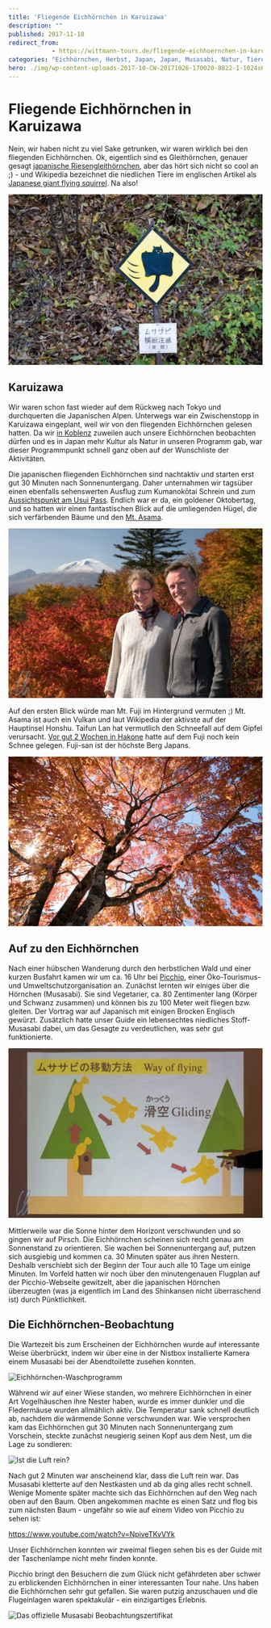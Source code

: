 ```yaml
---
title: 'Fliegende Eichhörnchen in Karuizawa'
description: ""
published: 2017-11-10
redirect_from: 
            - https://wittmann-tours.de/fliegende-eichhoernchen-in-karuizawa/
categories: "Eichhörnchen, Herbst, Japan, Japan, Musasabi, Natur, Tiere, Wildlife"
hero: ./img/wp-content-uploads-2017-10-CW-20171026-170020-8822-1-1024x687.jpg
---
```

# Fliegende Eichhörnchen in Karuizawa

Nein, wir haben nicht zu viel Sake getrunken, wir waren wirklich bei den fliegenden Eichhörnchen. Ok, eigentlich sind es Gleithörnchen, genauer gesagt [japanische Riesengleithörnchen](Japanisches%20Riesengleithörnchen), aber das hört sich nicht so cool an ;) - und Wikipedia bezeichnet die niedlichen Tiere im englischen Artikel als [Japanese giant flying squirrel](https://en.wikipedia.org/wiki/Japanese_giant_flying_squirrel). Na also!

![Vorsicht, Eichhörnchen im Anflug!](./img/wp-content-uploads-2017-10-CW-20171026-170020-8822-1-1024x687.jpg)

<!--more-->

## Karuizawa

Wir waren schon fast wieder auf dem Rückweg nach Tokyo und durchquerten die Japanischen Alpen. Unterwegs war ein Zwischenstopp in Karuizawa eingeplant, weil wir von den fliegenden Eichhörnchen gelesen hatten. Da wir [in Koblenz](http://christian-wittmann.com/squirrel-appreciation-day/) zuweilen auch unsere Eichhörnchen beobachten dürfen und es in Japan mehr Kultur als Natur in unseren Programm gab, war dieser Programmpunkt schnell ganz oben auf der Wunschliste der Aktivitäten.

Die japanischen fliegenden Eichhörnchen sind nachtaktiv und starten erst gut 30 Minuten nach Sonnenuntergang. Daher unternahmen wir tagsüber einen ebenfalls sehenswerten Ausflug zum Kumanokōtai Schrein und zum [Aussichtspunkt am Usui Pass](https://www.japan-guide.com/e/e6035.html). Endlich war er da, ein goldener Oktobertag, und so hatten wir einen fantastischen Blick auf die umliegenden Hügel, die sich verfärbenden Bäume und den [Mt. Asama](https://de.wikipedia.org/wiki/Asama).

![Fall Colors und Mt. Asama](./img/wp-content-uploads-2017-10-CW-20171026-133948-8797-Edit-2-1024x683.jpg)

Auf den ersten Blick würde man Mt. Fuji im Hintergrund vermuten ;) Mt. Asama ist auch ein Vulkan und laut Wikipedia der aktivste auf der Hauptinsel Honshu. Taifun Lan hat vermutlich den Schneefall auf dem Gipfel verursacht. [Vor gut 2 Wochen in Hakone](http://wittmann-tours.de/hakone-wandern-ryokan-und-fuji/) hatte auf dem Fuji noch kein Schnee gelegen. Fuji-san ist der höchste Berg Japans.

![Goldener Oktober und bunte Ahornblätter](./img/wp-content-uploads-2017-10-CW-20171026-131329-8768-1-1024x683.jpg)

## Auf zu den Eichhörnchen

Nach einer hübschen Wanderung durch den herbstlichen Wald und einer kurzen Busfahrt kamen wir um ca. 16 Uhr bei [Picchio](https://www.wildlife-picchio.com/), einer Öko-Tourismus- und Umweltschutzorganisation an. Zunächst lernten wir einiges über die Hörnchen (Musasabi). Sie sind Vegetarier, ca. 80 Zentimenter lang (Körper und Schwanz zusammen) und können bis zu 100 Meter weit fliegen bzw. gleiten. Der Vortrag war auf Japanisch mit einigen Brocken Englisch gewürzt. Zusätzlich hatte unser Guide ein lebensechtes niedliches Stoff-Musasabi dabei, um das Gesagte zu verdeutlichen, was sehr gut funktionierte.

![Die Musasabi-Flugtechnik](./img/wp-content-uploads-2017-10-CW-20171026-163314-0515-1-1024x683.jpg)

Mittlerweile war die Sonne hinter dem Horizont verschwunden und so gingen wir auf Pirsch. Die Eichhörnchen scheinen sich recht genau am Sonnenstand zu orientieren. Sie wachen bei Sonnenuntergang auf, putzen sich ausgiebig und kommen ca. 30 Minuten später aus ihren Nestern. Deshalb verschiebt sich der Beginn der Tour auch alle 10 Tage um einige Minuten. Im Vorfeld hatten wir noch über den minutengenauen Flugplan auf der Picchio-Webseite gewitzelt, aber die japanischen Hörnchen überzeugten (was ja eigentlich im Land des Shinkansen nicht überraschend ist) durch Pünktlichkeit.

## Die Eichhörnchen-Beobachtung

Die Wartezeit bis zum Erscheinen der Eichhörnchen wurde auf interessante Weise überbrückt, indem wir über eine in der Nistbox installierte Kamera einem Musasabi bei der Abendtoilette zusehen konnten.

![Eichhörnchen-Waschprogramm](http://wittmann-tours.de/wp-content/uploads/2017/10/CW-20171026-172751-8828-1-1024x607.jpg)

Während wir auf einer Wiese standen, wo mehrere Eichhörnchen in einer Art Vogelhäuschen ihre Nester haben, wurde es immer dunkler und die Fledermäuse wurden allmählich aktiv. Die Temperatur sank schnell deutlich ab, nachdem die wärmende Sonne verschwunden war. Wie versprochen kam das Eichhörnchen gut 30 Minuten nach Sonnenuntergang zum Vorschein, steckte zunächst neugierig seinen Kopf aus dem Nest, um die Lage zu sondieren:

![Ist die Luft rein?](http://wittmann-tours.de/wp-content/uploads/2017/10/CW-20171026-173625-8836-1-1024x738.jpg)

Nach gut 2 Minuten war anscheinend klar, dass die Luft rein war. Das Musasabi kletterte auf den Nestkasten und ab da ging alles recht schnell. Wenige Momente später machte sich das Eichhörnchen auf den Weg nach oben auf den Baum. Oben angekommen machte es einen Satz und flog bis zum nächsten Baum - ungefähr so wie auf einem Video von Picchio zu sehen ist:

https://www.youtube.com/watch?v=NpiveTKvVYk

Unser Eichhörnchen konnten wir zweimal fliegen sehen bis es der Guide mit der Taschenlampe nicht mehr finden konnte.

Picchio bringt den Besuchern die zum Glück nicht gefährdeten aber schwer zu erblickenden Eichhörnchen in einer interessanten Tour nahe. Uns haben die Eichhörnchen sehr gut gefallen. Sie waren putzig anzuschauen und die Flugeinlagen waren spektakulär - ein einzigartiges Erlebnis.

![Das offizielle Musasabi Beobachtungszertifikat](http://wittmann-tours.de/wp-content/uploads/2017/10/APC_0697-1-1024x768.jpg)
